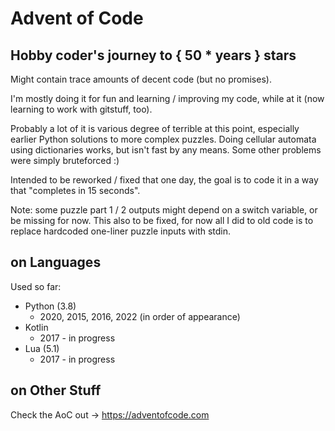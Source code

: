# Advent of Code
## Hobby coder's journey to { 50 * years } stars

Might contain trace amounts of decent code (but no promises).

I'm mostly doing it for fun and learning / improving my code, while at it (now learning to work with gitstuff, too).

Probably a lot of it is various degree of terrible at this point, especially earlier Python solutions to more complex puzzles. Doing cellular automata using dictionaries works, but isn't fast by any means. Some other problems were simply bruteforced :)

Intended to be reworked / fixed that one day, the goal is to code it in a way that "completes in 15 seconds".

Note: some puzzle part 1 / 2 outputs might depend on a switch variable, or be missing for now. This also to be fixed, for now all I did to old code is to replace hardcoded one-liner puzzle inputs with stdin.

## on Languages

Used so far:
- Python (3.8)
  - 2020, 2015, 2016, 2022 (in order of appearance)
- Kotlin
  - 2017 - in progress
- Lua (5.1)
  - 2017 - in progress

## on Other Stuff

Check the AoC out -> https://adventofcode.com